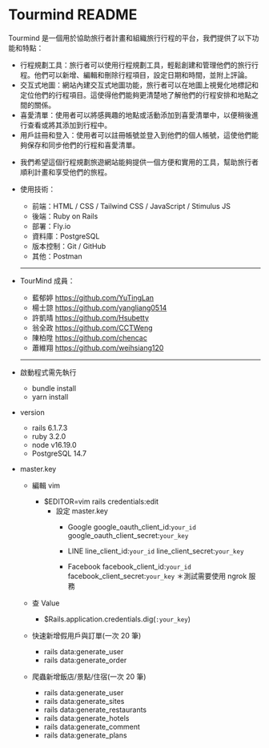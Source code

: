 # Tourmind README

Tourmind 是一個用於協助旅行者計畫和組織旅行行程的平台，我們提供了以下功能和特點：
  - 行程規劃工具：旅行者可以使用行程規劃工具，輕鬆創建和管理他們的旅行行程。他們可以新增、編輯和刪除行程項目，設定日期和時間，並附上評論。
  - 交互式地圖：網站內建交互式地圖功能，旅行者可以在地圖上視覺化地標記和定位他們的行程項目。這使得他們能夠更清楚地了解他們的行程安排和地點之間的關係。
  - 喜愛清單：使用者可以將感興趣的地點或活動添加到喜愛清單中，以便稍後進行查看或將其添加到行程中。
  - 用戶註冊和登入：使用者可以註冊帳號並登入到他們的個人帳號，這使他們能夠保存和同步他們的行程和喜愛清單。
  
 * 我們希望這個行程規劃旅遊網站能夠提供一個方便和實用的工具，幫助旅行者順利計畫和享受他們的旅程。


- 使用技術：
  - 前端：HTML / CSS / Tailwind CSS / JavaScript / Stimulus JS
  - 後端：Ruby on Rails 
  - 部署：Fly.io
  - 資料庫：PostgreSQL
  - 版本控制：Git / GitHub
  - 其他：Postman
  
  
  ------------------------------------------------
  
  
- TourMind 成員：
  - 藍郁婷 https://github.com/YuTingLan
  - 楊士諒 https://github.com/yangliang0514
  - 許凱晴 https://github.com/Hsubetty
  - 翁全政 https://github.com/CCTWeng
  - 陳柏陞 https://github.com/chencac
  - 蕭維翔 https://github.com/weihsiang120


  ------------------------------------------------
  

- 啟動程式需先執行
  - bundle install
  - yarn install

- version
  - rails 6.1.7.3
  - ruby 3.2.0
  - node v16.19.0
  - PostgreSQL 14.7

- master.key
  - 編輯 vim
    - $EDITOR=vim rails credentials:edit
      - 設定 master.key
        - Google
          google_oauth_client_id:`your_id`
          google_oauth_client_secret:`your_key`

        - LINE
          line_client_id:`your_id`
          line_client_secret:`your_key`

        - Facebook
          facebook_client_id:`your_id`
          facebook_client_secret:`your_key`
          ＊測試需要使用 ngrok 服務

  - 查 Value
    - $Rails.application.credentials.dig(`:your_key`)

  - 快速新增假用戶與訂單(一次 20 筆)
    - rails data:generate_user
    - rails data:generate_order

  - 爬蟲新增飯店/景點/住宿(一次 20 筆)
    - rails data:generate_user
    - rails data:generate_sites
    - rails data:generate_restaurants
    - rails data:generate_hotels
    - rails data:generate_comment
    - rails data:generate_plans
